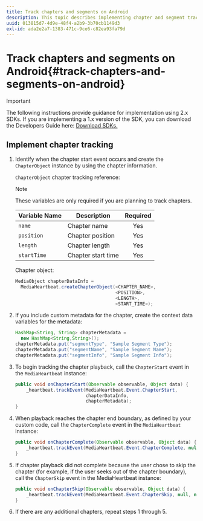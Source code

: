 ```yaml
---
title: Track chapters and segments on Android
description: This topic describes implementing chapter and segment tracking using the Media SDK on Android.
uuid: 013815d7-4d9e-48f4-a2b9-3b70cb1149d3
exl-id: ada2e2a7-1383-471c-9ce6-c82ea93fa79d
---
```

# Track chapters and segments on Android{#track-chapters-and-segments-on-android}

>[!IMPORTANT]
>
>The following instructions provide guidance for implementation using 2.x SDKs. If you are implementing a 1.x version of the SDK, you can download the Developers Guide here: [Download SDKs.](/help/sdk-implement/download-sdks.md)

## Implement chapter tracking

1. Identify when the chapter start event occurs and create the `ChapterObject` instance by using the chapter information.

    `ChapterObject` chapter tracking reference:  
 
    >[!NOTE]
    >
    >These variables are only required if you are planning to track chapters.
 
    | Variable Name | Description | Required |
    | --- | --- | :---: |
    | `name` | Chapter name | Yes |
    | `position` | Chapter position | Yes |
    | `length` | Chapter length | Yes |
    | `startTime` | Chapter start time | Yes |
 
    Chapter object: 
 
    ```java
    MediaObject chapterDataInfo =  
      MediaHeartbeat.createChapterObject(<CHAPTER_NAME>,  
                                         <POSITION>,  
                                         <LENGTH>,  
                                         <START_TIME>);
    ```

1. If you include custom metadata for the chapter, create the context data variables for the metadata: 

    ```java
    HashMap<String, String> chapterMetadata =  
      new HashMap<String,String>(); 
    chapterMetadata.put("segmentType", "Sample Segment Type"); 
    chapterMetadata.put("segmentName", "Sample Segment Name"); 
    chapterMetadata.put("segmentInfo", "Sample Segment Info");
    ```

1. To begin tracking the chapter playback, call the `ChapterStart` event in the `MediaHeartbeat` instance: 

    ```java
    public void onChapterStart(Observable observable, Object data) {  
        _heartbeat.trackEvent(MediaHeartbeat.Event.ChapterStart,  
                              chapterDataInfo,  
                              chapterMetadata); 
    }
    ```

1. When playback reaches the chapter end boundary, as defined by your custom code, call the `ChapterComplete` event in the `MediaHeartbeat` instance: 

    ```java
    public void onChapterComplete(Observable observable, Object data) {  
        _heartbeat.trackEvent(MediaHeartbeat.Event.ChapterComplete, null, null); 
    }
    ```

1. If chapter playback did not complete because the user chose to skip the chapter (for example, if the user seeks out of the chapter boundary), call the `ChapterSkip` event in the MediaHeartbeat instance: 

    ```java
    public void onChapterSkip(Observable observable, Object data) {  
        _heartbeat.trackEvent(MediaHeartbeat.Event.ChapterSkip, null, null); 
    }
    ```

1. If there are any additional chapters, repeat steps 1 through 5.
